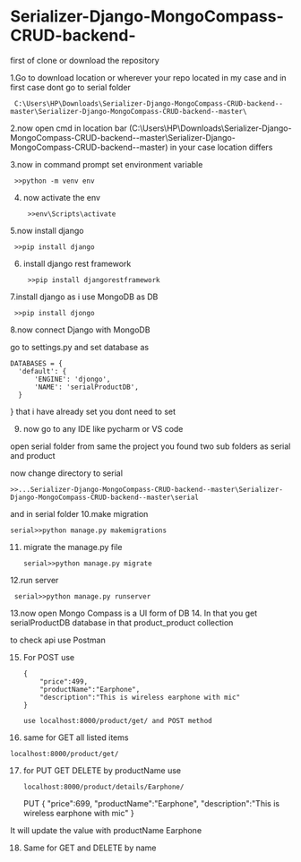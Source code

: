 # Serializer-Django-MongoCompass-CRUD-backend-


first of clone or download the repository

1.Go to download location or wherever your repo located in my case and in first case dont go to serial folder
  
     C:\Users\HP\Downloads\Serializer-Django-MongoCompass-CRUD-backend--master\Serializer-Django-MongoCompass-CRUD-backend--master\
  
2.now open cmd in location bar (C:\Users\HP\Downloads\Serializer-Django-MongoCompass-CRUD-backend--master\Serializer-Django-MongoCompass-CRUD-backend--master\)
in your case location differs

3.now in command prompt set environment variable

     >>python -m venv env
  
4. now activate the env
  
        >>env\Scripts\activate
  
5.now install django
  
     >>pip install django
   
6. install django rest framework
  
        >>pip install djangorestframework
  

7.install django as i use MongoDB as DB 
  
     >>pip install djongo

8.now connect Django with MongoDB

go to settings.py
  and set database as
  
    DATABASES = {
      'default': {
          'ENGINE': 'djongo',
          'NAME': 'serialProductDB',
      }
  }
   that i have already set
 you dont need to set
 
9. now go to any IDE like pycharm or VS code


open serial folder from same the project
 you found two sub folders as serial and product
 
 now change directory to serial
    
    >>...Serializer-Django-MongoCompass-CRUD-backend--master\Serializer-Django-MongoCompass-CRUD-backend--master\serial 
  
  
and
in serial folder
10.make migration
  
    serial>>python manage.py makemigrations

11. migrate the manage.py file
  
        serial>>python manage.py migrate

12.run server 
  
     serial>>python manage.py runserver
   
13.now open Mongo Compass is a UI form of DB
14. In that you get serialProductDB database 
in that product_product collection

to check api use Postman

15. For POST use 
    
        {
            "price":499,
            "productName":"Earphone",
            "description":"This is wireless earphone with mic"
        }
    
        use localhost:8000/product/get/ and POST method
  
 16. same for GET all listed items
  
    localhost:8000/product/get/
  
17. for PUT GET DELETE by productName use
  
        localhost:8000/product/details/Earphone/
  
    PUT
         {
          "price":699,
          "productName":"Earphone",
          "description":"This is wireless earphone with mic"
      }
    
  It will update the value with productName Earphone
    
 18. Same for GET and DELETE by name
  
  
    

 
